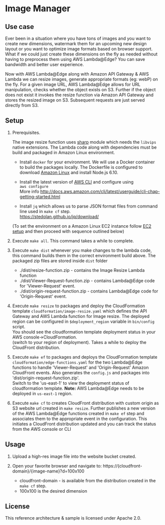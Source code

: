 # Image Manager

## Use case

Ever been in a situation where you have tons of images and you want to create new dimensions, watermark them for an upcoming new design layout or you want to optimize image formats based on browser support.
What if we could just create these dimensions on the fly as needed without having to preprocess them using AWS Lambda@Edge? You can save bandwidth and better user experience.

Now with AWS Lambda@Edge along with Amazon API Gateway & AWS Lambda we can resize images, generate appropriate formats (eg: webP) on the fly. For a given image URL, AWS Lambda@Edge allows for URL manipulation, checks whether the object exists on S3. Further if the object does not exist it invokes the resize function via Amazon API Gateway and stores the resized image on S3.
Subsequent requests are just served directly from S3.

## Setup

1. Prerequisites.

    The image resize function uses [sharp][sharp] module which needs the `libvips` native extensions. The Lambda code along with dependencies must be build and packaged in Amazon Linux environment.

    - Install `docker` for your environment.
      We will use a Docker container to build the packages locally. The Dockerfile is configured to download [Amazon Linux][amazon-linux] and install Node.js 6.10.

    - Install the latest version of [AWS CLI][cli] and configure using  
      `aws configure`  
      More info http://docs.aws.amazon.com/cli/latest/userguide/cli-chap-getting-started.html

    - Install `jq` which allows us to parse JSON format files from command line used in `make cf` step.  
      https://stedolan.github.io/jq/download/

    (To set the environment on a Amazon Linux EC2 instance follow [EC2 setup](ec2-setup.md) and then proceed with sequence outlined below)

1. Execute `make all`. This command takes a while to complete.

1.  Execute `make dist` whenever you make changes to the lambda code, this command builds them in the correct environment build above. The packaged zip files are stored inside `dist` folder
    - ./dist/resize-function.zip - contains the Image Resize Lambda function
    - ./dist/Viewer-Request-function.zip - contains Lambda@Edge code for 'Viewer-Request' event.
    - ./dist/origin-request-function.zip - contains Lambda@Edge code for 'Origin-Request' event.

1.  Execute `make resize` to packages and deploy the CloudFormation template `cloudformation/image-resize.yaml` which defines the API Gateway and AWS Lambda function for Image resize.
The deployed region can be configured in `$deployment_region` variable in `bin/config` script.  
You should see the cloudformation template deployment status in your AWS console->CloudFormation.  
(switch to your region of deployment). Takes a while to deploy the CloudFront distribution.  

1.  Execute `make ef` to packages and deploys the CloudFormation template `cloudformation/edge-functions.yaml` for the two Lambda@Edge functions to handle 'Viewer-Request' and 'Origin-Request' Amazon CloudFront events. Also generates the `config.js` and packages into 'dist/origin-request-function.zip'.  
Switch to the 'us-east-1' to view the deployment status of cloudformation template.
  **Note:**  AWS Lambda@Edge needs to be deployed in `us-east-1` region.

6.  Execute `make cf` to creates CloudFront distribution with custom origin as S3 website url created in `make resize`. Further publishes a new version of the AWS Lambda@Edge functions created in `make ef` step  and associates them to the appropriate event in the configuration. This initiates a CloudFront distribution updated and you can track the status from the AWS console or CLI

## Usage

1. Upload a high-res image file into the website bucket created.

2. Open your favorite browser and navigate to:
    https://{cloudfront-domain}/{image-name}?d=100x100
    - cloudfront-domain - is available from the distribution created in the `make cf` step.
    - 100x100 is the desired dimension

## License

This reference architecture & sample is licensed under Apache 2.0.

[amazon-linux]: https://store.docker.com/images/amazonlinux
[cli]: https://aws.amazon.com/cli/
[sharp]: https://github.com/lovell/sharp
